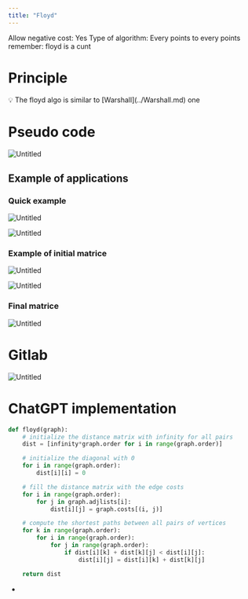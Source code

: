```yaml
---
title: "Floyd"
---
```

Allow negative cost: Yes
Type of algorithm: Every points to every points
remember: floyd is a cunt

# Principle

<aside>
💡 The floyd algo is similar to [Warshall](../Warshall.md) one

</aside>

# Pseudo code

![Untitled](Floyd/Untitled.png)

## Example of applications

### Quick example

![Untitled](Floyd/Untitled%201.png)

![Untitled](Floyd/Untitled%202.png)

### Example of initial matrice

![Untitled](Floyd/Untitled%203.png)

![Untitled](Floyd/Untitled%204.png)

### Final matrice

![Untitled](Floyd/Untitled%205.png)

# Gitlab

![Untitled](Floyd/Untitled%206.png)

# ChatGPT implementation

```python
def floyd(graph):
    # initialize the distance matrix with infinity for all pairs
    dist = [infinity*graph.order for i in range(graph.order)]

    # initialize the diagonal with 0
    for i in range(graph.order):
        dist[i][i] = 0

    # fill the distance matrix with the edge costs
    for i in range(graph.order):
        for j in graph.adjlists[i]:
            dist[i][j] = graph.costs[(i, j)]

    # compute the shortest paths between all pairs of vertices
    for k in range(graph.order):
        for i in range(graph.order):
            for j in range(graph.order):
                if dist[i][k] + dist[k][j] < dist[i][j]:
                    dist[i][j] = dist[i][k] + dist[k][j]

    return dist
```

-
